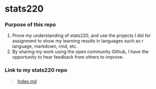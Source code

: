 # stats220
### Purpose of this repo
1. Prove my understanding of stats220, and use the projects I did for assignment to show my learning results in languages such as r language, markdown, rmd, etc.
2. By sharing my work using the open community Github, I have the opportunity to hear feedback from others to improve.

### Link to my stats220 repo
>[Index.md](https://github.com/LeyanCao/stats220/edit/main/index.md)

